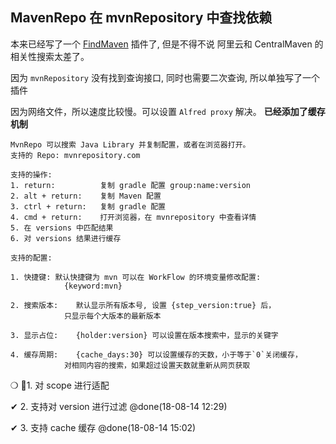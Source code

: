 ## MavenRepo 在 mvnRepository 中查找依赖

本来已经写了一个 [FindMaven][findMavenReadeMe] 插件了, 但是不得不说 阿里云和 CentralMaven 的相关性搜索太差了。

因为 `mvnRepository` 没有找到查询接口, 同时也需要二次查询, 所以单独写了一个插件

因为网络文件，所以速度比较慢。可以设置 `Alfred proxy` 解决。 **已经添加了缓存机制**

```
MvnRepo 可以搜索 Java Library 并复制配置，或者在浏览器打开。
支持的 Repo: mvnrepository.com

支持的操作:
1. return: 			复制 gradle 配置 group:name:version
2. alt + return: 	复制 Maven 配置
3. ctrl + return: 	复制 gradle 配置
4. cmd + return: 	打开浏览器，在 mvnrepository 中查看详情
5. 在 versions 中匹配结果
6. 对 versions 结果进行缓存

支持的配置:

1. 快捷键:	默认快捷键为 mvn 可以在 WorkFlow 的环境变量修改配置:
 			{keyword:mvn}

2. 搜索版本:	默认显示所有版本号, 设置 {step_version:true} 后，
			只显示每个大版本的最新版本

3. 显示占位:	{holder:version} 可以设置在版本搜索中，显示的关键字

4. 缓存周期:	{cache_days:30} 可以设置缓存的天数，小于等于`0`关闭缓存，
			对相同内容的搜索，如果超过设置天数就重新从网页获取
```

❍ 1. 对 scope 进行适配

✔ 2. 支持对 version 进行过滤  @done(18-08-14 12:29)

✔ 3. 支持 cache 缓存  @done(18-08-14 15:02)


[findMavenReadeMe]:[https://github.com/qbosen/Alfred-WorkFlow/blob/master/FindMaven/README.md]